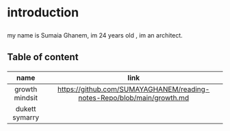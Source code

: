# introduction <P>
my name is Sumaia Ghanem, im 24 years old , im an architect.<P>
  ## Table of content <P>
 | name | link |
| :---: | :---: |
| growth mindsit |https://github.com/SUMAYAGHANEM/reading-notes-Repo/blob/main/growth.md|
| dukett symarry || growth mindsit |https://github.com/SUMAYAGHANEM/reading-notes-Repo/blob/main/growth.md||
 
 
